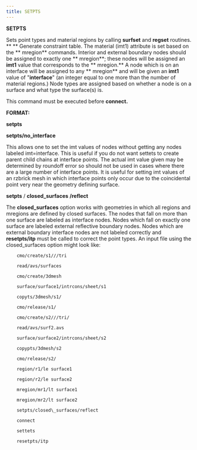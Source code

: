 ```yaml
---
title: SETPTS
---
```


 **SETPTS**

Sets point types and material regions by calling **surfset** and
**regset** routines. ** ** Generate constraint table. The material (imt1)
attribute is set based on the ** mregion** commands. Interior and
external boundary nodes should be assigned to exactly one ** mregion**;
these nodes will be assigned an **imt1** value that corresponds to the
** mregion.** A node which is on an interface will be assigned to any
** mregion** and will be given an **imt1** value of "**interface**" (an
integer equal to one more than the number of material regions.) Node
types are assigned based on whether a node is on a surface and what type
the surface(s) is.

This command must be executed before **connect.**

**FORMAT:**

**setpts**

**setpts/no\_interface**

This allows one to set the imt values of nodes without getting any nodes
labeled imt=interface. This is useful if you do not want settets to
create parent child chains at interface points. The actual imt value
given may be determined by roundoff error so should not be used in cases
where there are a large number of interface points. It is useful for
setting imt values of an rzbrick mesh in which interface points only
occur due to the coincidental point very near the geometry defining
surface.

**setpts** / **closed\_surfaces** **/reflect**

The **closed\_surfaces** option works with geometries in which all
regions and mregions are defined by closed surfaces. The nodes that fall
on more than one surface are labeled as interface nodes. Nodes which
fall on exactly one surface are labeled external reflective boundary
nodes. Nodes which are external boundary interface nodes are not labeled
correctly and **resetpts/itp** must be called to correct the point
types. An input file using the closed\_surfaces option might look like:

        cmo/create/s1///tri

        read/avs/surfaces

        cmo/create/3dmesh

        surface/surface1/intrcons/sheet/s1

        copyts/3dmesh/s1/

        cmo/release/s1/

        cmo/create/s2///tri/

        read/avs/surf2.avs

        surface/surface2/intrcons/sheet/s2

        copypts/3dmesh/s2

        cmo/release/s2/

        region/r1/le surface1

        region/r2/le surface2

        mregion/mr1/lt surface1

        mregion/mr2/lt surface2

        setpts/closed\_surfaces/reflect

        connect

        settets

        resetpts/itp
